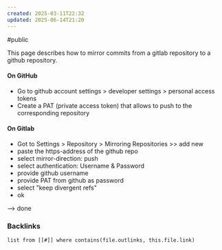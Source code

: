 ```yaml
---
created: 2025-03-11T22:32
updated: 2025-06-14T21:20
---
```

#public

This page describes how to mirror commits from a gitlab repository to a github repository.

#### On GitHub
- Go to github account settings > developer settings > personal access tokens
- Create a PAT (private access token) that allows to push to the corresponding repository

#### On Gitlab
- Got to Settings > Repository > Mirroring Repositories >> add new
- paste the https-address of the github repo
- select mirror-direction: push
- select authentication: Username & Password
- provide github username 
- provide PAT from github as password
- select "keep divergent refs"
- ok 

--> done

### Backlinks
```dataview 
list from [[#]] where contains(file.outlinks, this.file.link)
```

